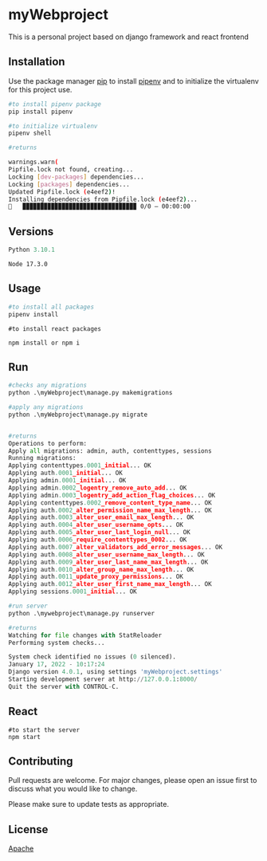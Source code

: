 # myWebproject

This is a personal project based on django framework and react frontend

## Installation

Use the package manager [pip](https://pypi.org/project/pip/) to install [pipenv](https://pipenv.pypa.io/en/latest/) and to initialize the virtualenv for this project use.

```bash
#to install pipenv package
pip install pipenv

#to initialize virtualenv
pipenv shell

#returns 

warnings.warn(
Pipfile.lock not found, creating...
Locking [dev-packages] dependencies...
Locking [packages] dependencies...
Updated Pipfile.lock (e4eef2)!
Installing dependencies from Pipfile.lock (e4eef2)...
🐍   ▉▉▉▉▉▉▉▉▉▉▉▉▉▉▉▉▉▉▉▉▉▉▉▉▉▉▉▉▉▉▉▉ 0/0 — 00:00:00

```
## Versions
```python
Python 3.10.1
```
```node
Node 17.3.0
```
## Usage

```python
#to install all packages
pipenv install
```
```node
#to install react packages

npm install or npm i
```


## Run
```python
#checks any migrations
python .\myWebproject\manage.py makemigrations
```
```python
#apply any migrations
python .\myWebproject\manage.py migrate


#returns
Operations to perform:
Apply all migrations: admin, auth, contenttypes, sessions
Running migrations:
Applying contenttypes.0001_initial... OK
Applying auth.0001_initial... OK
Applying admin.0001_initial... OK
Applying admin.0002_logentry_remove_auto_add... OK
Applying admin.0003_logentry_add_action_flag_choices... OK
Applying contenttypes.0002_remove_content_type_name... OK
Applying auth.0002_alter_permission_name_max_length... OK
Applying auth.0003_alter_user_email_max_length... OK
Applying auth.0004_alter_user_username_opts... OK
Applying auth.0005_alter_user_last_login_null... OK
Applying auth.0006_require_contenttypes_0002... OK
Applying auth.0007_alter_validators_add_error_messages... OK
Applying auth.0008_alter_user_username_max_length... OK
Applying auth.0009_alter_user_last_name_max_length... OK
Applying auth.0010_alter_group_name_max_length... OK
Applying auth.0011_update_proxy_permissions... OK
Applying auth.0012_alter_user_first_name_max_length... OK
Applying sessions.0001_initial... OK
```

```python
#run server
python .\mywebproject\manage.py runserver

#returns
Watching for file changes with StatReloader
Performing system checks...

System check identified no issues (0 silenced).
January 17, 2022 - 10:17:24
Django version 4.0.1, using settings 'myWebproject.settings'
Starting development server at http://127.0.0.1:8000/
Quit the server with CONTROL-C.

```

## React
```react
#to start the server
npm start
```

## Contributing
Pull requests are welcome. For major changes, please open an issue first to discuss what you would like to change.

Please make sure to update tests as appropriate.

## License
[Apache](https://choosealicense.com/licenses/apache2.0/)

